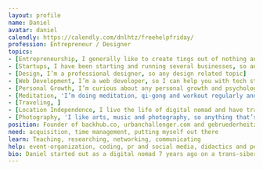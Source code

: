 ```yaml
---
layout: profile
name: Daniel
avatar: daniel
calendly: https://calendly.com/dnlhtz/freehelpfriday/ 
profession: Entrepreneur / Designer
topics: 
- [Entrepreneurship, I generally like to create tings out of nothing and I’m good at going from idea to action]
- [Startups, I have been starting and running several businesses, so any startup/business related topic is interesting to me]
- [Design, I’m a professional designer, so any design related topic]
- [Web Development, I’m a web developer, so I can help you with tech stuff]
- [Personal Growth, I’m curious about any personal growth and psychology related topic]
- [Meditation, 'I’m doing meditation, qi-gong and workout regularly and generally like to live a healthy life']
- [Traveling, ]
- [Location Independence, I live the life of digital nomad and have travelled to over 60 countries, so I could just help you plan your next trip or become a digital nomad]
- [Photography, 'I like arts, music and photography, so anything that’s related to that excites me']
position: Founder of backhub.co, urbanchallenger.com and gebruederheitz.de
need: acquisition, time management, putting myself out there
learn: Teaching, researching, networking, communicating
help: event-organization, coding, pr and social media, didactics and pedagogics in school
bio: Daniel started out as a digital nomad 7 years ago on a trans-siberian trip from Germany to Kazakhstan and is dreaming of taking on the second part to Bejing ever since. His mission is to make travel more playful with Urban Challenger.
---
```



